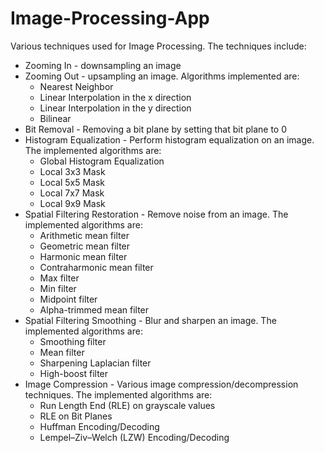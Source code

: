 # Image-Processing-App
Various techniques used for Image Processing. The techniques include:



 * Zooming In - downsampling an image
 * Zooming Out - upsampling an image. Algorithms implemented are:
   * Nearest Neighbor
   * Linear Interpolation in the x direction
   * Linear Interpolation in the y direction
   * Bilinear
 * Bit Removal - Removing a bit plane by setting that bit plane to 0
 * Histogram Equalization - Perform histogram equalization on an image. The implemented algorithms are:
   * Global Histogram Equalization
   * Local 3x3 Mask
   * Local 5x5 Mask
   * Local 7x7 Mask
   * Local 9x9 Mask
 * Spatial Filtering Restoration - Remove noise from an image. The implemented algorithms are:
   * Arithmetic mean filter
   * Geometric mean filter
   * Harmonic mean filter
   * Contraharmonic mean filter
   * Max filter
   * Min filter
   * Midpoint filter
   * Alpha-trimmed mean filter
 * Spatial Filtering Smoothing - Blur and sharpen an image. The implemented algorithms are:
   * Smoothing filter
   * Mean filter
   * Sharpening Laplacian filter
   * High-boost filter
 * Image Compression - Various image compression/decompression techniques. The implemented algorithms are:
   * Run Length End (RLE) on grayscale values
   * RLE on Bit Planes
   * Huffman Encoding/Decoding
   * Lempel–Ziv–Welch (LZW) Encoding/Decoding
